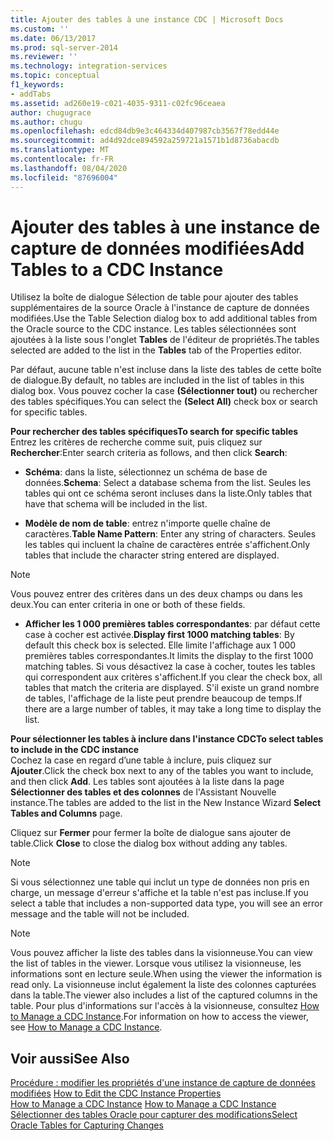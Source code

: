 ```yaml
---
title: Ajouter des tables à une instance CDC | Microsoft Docs
ms.custom: ''
ms.date: 06/13/2017
ms.prod: sql-server-2014
ms.reviewer: ''
ms.technology: integration-services
ms.topic: conceptual
f1_keywords:
- addTabs
ms.assetid: ad260e19-c021-4035-9311-c02fc96ceaea
author: chugugrace
ms.author: chugu
ms.openlocfilehash: edcd84db9e3c464334d407987cb3567f78edd44e
ms.sourcegitcommit: ad4d92dce894592a259721a1571b1d8736abacdb
ms.translationtype: MT
ms.contentlocale: fr-FR
ms.lasthandoff: 08/04/2020
ms.locfileid: "87696004"
---
```

# <a name="add-tables-to-a-cdc-instance"></a><span data-ttu-id="21a83-102">Ajouter des tables à une instance de capture de données modifiées</span><span class="sxs-lookup"><span data-stu-id="21a83-102">Add Tables to a CDC Instance</span></span>
  <span data-ttu-id="21a83-103">Utilisez la boîte de dialogue Sélection de table pour ajouter des tables supplémentaires de la source Oracle à l'instance de capture de données modifiées.</span><span class="sxs-lookup"><span data-stu-id="21a83-103">Use the Table Selection dialog box to add additional tables from the Oracle source to the CDC instance.</span></span> <span data-ttu-id="21a83-104">Les tables sélectionnées sont ajoutées à la liste sous l'onglet **Tables** de l'éditeur de propriétés.</span><span class="sxs-lookup"><span data-stu-id="21a83-104">The tables selected are added to the list in the **Tables** tab of the Properties editor.</span></span>  
  
 <span data-ttu-id="21a83-105">Par défaut, aucune table n'est incluse dans la liste des tables de cette boîte de dialogue.</span><span class="sxs-lookup"><span data-stu-id="21a83-105">By default, no tables are included in the list of tables in this dialog box.</span></span> <span data-ttu-id="21a83-106">Vous pouvez cocher la case **(Sélectionner tout)** ou rechercher des tables spécifiques.</span><span class="sxs-lookup"><span data-stu-id="21a83-106">You can select the **(Select All)** check box or search for specific tables.</span></span>  
  
 <span data-ttu-id="21a83-107">**Pour rechercher des tables spécifiques**</span><span class="sxs-lookup"><span data-stu-id="21a83-107">**To search for specific tables**</span></span>  
 <span data-ttu-id="21a83-108">Entrez les critères de recherche comme suit, puis cliquez sur **Rechercher**:</span><span class="sxs-lookup"><span data-stu-id="21a83-108">Enter search criteria as follows, and then click **Search**:</span></span>  
  
-   <span data-ttu-id="21a83-109">**Schéma**: dans la liste, sélectionnez un schéma de base de données.</span><span class="sxs-lookup"><span data-stu-id="21a83-109">**Schema**: Select a database schema from the list.</span></span> <span data-ttu-id="21a83-110">Seules les tables qui ont ce schéma seront incluses dans la liste.</span><span class="sxs-lookup"><span data-stu-id="21a83-110">Only tables that have that schema will be included in the list.</span></span>  
  
-   <span data-ttu-id="21a83-111">**Modèle de nom de table**: entrez n'importe quelle chaîne de caractères.</span><span class="sxs-lookup"><span data-stu-id="21a83-111">**Table Name Pattern**: Enter any string of characters.</span></span> <span data-ttu-id="21a83-112">Seules les tables qui incluent la chaîne de caractères entrée s'affichent.</span><span class="sxs-lookup"><span data-stu-id="21a83-112">Only tables that include the character string entered are displayed.</span></span>  
  
> [!NOTE]  
>  <span data-ttu-id="21a83-113">Vous pouvez entrer des critères dans un des deux champs ou dans les deux.</span><span class="sxs-lookup"><span data-stu-id="21a83-113">You can enter criteria in one or both of these fields.</span></span>  
  
-   <span data-ttu-id="21a83-114">**Afficher les 1 000 premières tables correspondantes**: par défaut cette case à cocher est activée.</span><span class="sxs-lookup"><span data-stu-id="21a83-114">**Display first 1000 matching tables**: By default this check box is selected.</span></span> <span data-ttu-id="21a83-115">Elle limite l'affichage aux 1 000 premières tables correspondantes.</span><span class="sxs-lookup"><span data-stu-id="21a83-115">It limits the display to the first 1000 matching tables.</span></span> <span data-ttu-id="21a83-116">Si vous désactivez la case à cocher, toutes les tables qui correspondent aux critères s'affichent.</span><span class="sxs-lookup"><span data-stu-id="21a83-116">If you clear the check box, all tables that match the criteria are displayed.</span></span> <span data-ttu-id="21a83-117">S'il existe un grand nombre de tables, l'affichage de la liste peut prendre beaucoup de temps.</span><span class="sxs-lookup"><span data-stu-id="21a83-117">If there are a large number of tables, it may take a long time to display the list.</span></span>  
  
 <span data-ttu-id="21a83-118">**Pour sélectionner les tables à inclure dans l'instance CDC**</span><span class="sxs-lookup"><span data-stu-id="21a83-118">**To select tables to include in the CDC instance**</span></span>  
 <span data-ttu-id="21a83-119">Cochez la case en regard d’une table à inclure, puis cliquez sur **Ajouter**.</span><span class="sxs-lookup"><span data-stu-id="21a83-119">Click the check box next to any of the tables you want to include, and then click **Add**.</span></span> <span data-ttu-id="21a83-120">Les tables sont ajoutées à la liste dans la page **Sélectionner des tables et des colonnes** de l'Assistant Nouvelle instance.</span><span class="sxs-lookup"><span data-stu-id="21a83-120">The tables are added to the list in the New Instance Wizard **Select Tables and Columns** page.</span></span>  
  
 <span data-ttu-id="21a83-121">Cliquez sur **Fermer** pour fermer la boîte de dialogue sans ajouter de table.</span><span class="sxs-lookup"><span data-stu-id="21a83-121">Click **Close** to close the dialog box without adding any tables.</span></span>  
  
> [!NOTE]  
>  <span data-ttu-id="21a83-122">Si vous sélectionnez une table qui inclut un type de données non pris en charge, un message d'erreur s'affiche et la table n'est pas incluse.</span><span class="sxs-lookup"><span data-stu-id="21a83-122">If you select a table that includes a non-supported data type, you will see an error message and the table will not be included.</span></span>  
  
> [!NOTE]  
>  <span data-ttu-id="21a83-123">Vous pouvez afficher la liste des tables dans la visionneuse.</span><span class="sxs-lookup"><span data-stu-id="21a83-123">You can view the list of tables in the viewer.</span></span> <span data-ttu-id="21a83-124">Lorsque vous utilisez la visionneuse, les informations sont en lecture seule.</span><span class="sxs-lookup"><span data-stu-id="21a83-124">When using the viewer the information is read only.</span></span> <span data-ttu-id="21a83-125">La visionneuse inclut également la liste des colonnes capturées dans la table.</span><span class="sxs-lookup"><span data-stu-id="21a83-125">The viewer also includes a list of the captured columns in the table.</span></span> <span data-ttu-id="21a83-126">Pour plus d'informations sur l'accès à la visionneuse, consultez [How to Manage a CDC Instance](manage-a-cdc-instance.md).</span><span class="sxs-lookup"><span data-stu-id="21a83-126">For information on how to access the viewer, see [How to Manage a CDC Instance](manage-a-cdc-instance.md).</span></span>  
  
## <a name="see-also"></a><span data-ttu-id="21a83-127">Voir aussi</span><span class="sxs-lookup"><span data-stu-id="21a83-127">See Also</span></span>  
 <span data-ttu-id="21a83-128">[Procédure : modifier les propriétés d'une instance de capture de données modifiées](how-to-edit-the-cdc-instance-properties.md) </span><span class="sxs-lookup"><span data-stu-id="21a83-128">[How to Edit the CDC Instance Properties](how-to-edit-the-cdc-instance-properties.md) </span></span>  
 <span data-ttu-id="21a83-129">[How to Manage a CDC Instance](manage-a-cdc-instance.md) </span><span class="sxs-lookup"><span data-stu-id="21a83-129">[How to Manage a CDC Instance](manage-a-cdc-instance.md) </span></span>  
 [<span data-ttu-id="21a83-130">Sélectionner des tables Oracle pour capturer des modifications</span><span class="sxs-lookup"><span data-stu-id="21a83-130">Select Oracle Tables for Capturing Changes</span></span>](select-oracle-tables-for-capturing-changes.md)  
  
  
